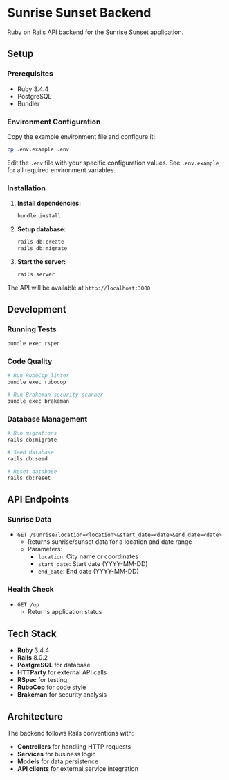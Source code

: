 # Sunrise Sunset Backend

Ruby on Rails API backend for the Sunrise Sunset application.

## Setup

### Prerequisites
- Ruby 3.4.4
- PostgreSQL
- Bundler

### Environment Configuration

Copy the example environment file and configure it:
```bash
cp .env.example .env
```

Edit the `.env` file with your specific configuration values. See `.env.example` for all required environment variables.

### Installation

1. **Install dependencies:**
   ```bash
   bundle install
   ```

2. **Setup database:**
   ```bash
   rails db:create
   rails db:migrate
   ```

3. **Start the server:**
   ```bash
   rails server
   ```

The API will be available at `http://localhost:3000`

## Development

### Running Tests
```bash
bundle exec rspec
```

### Code Quality
```bash
# Run RuboCop linter
bundle exec rubocop

# Run Brakeman security scanner
bundle exec brakeman
```

### Database Management
```bash
# Run migrations
rails db:migrate

# Seed database
rails db:seed

# Reset database
rails db:reset
```

## API Endpoints

### Sunrise Data
- `GET /sunrise?location=<location>&start_date=<date>&end_date=<date>`
  - Returns sunrise/sunset data for a location and date range
  - Parameters:
    - `location`: City name or coordinates
    - `start_date`: Start date (YYYY-MM-DD)
    - `end_date`: End date (YYYY-MM-DD)

### Health Check
- `GET /up`
  - Returns application status

## Tech Stack

- **Ruby** 3.4.4
- **Rails** 8.0.2
- **PostgreSQL** for database
- **HTTParty** for external API calls
- **RSpec** for testing
- **RuboCop** for code style
- **Brakeman** for security analysis

## Architecture

The backend follows Rails conventions with:
- **Controllers** for handling HTTP requests
- **Services** for business logic
- **Models** for data persistence
- **API clients** for external service integration
